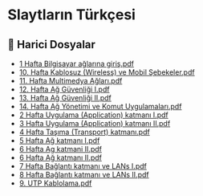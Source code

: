 # Slaytların Türkçesi


<!--Index-->

## 🔗 Harici Dosyalar

- [1 Hafta Bilgisayar ağlarına giriş.pdf](./1%20Hafta%20Bilgisayar%20a%C4%9Flar%C4%B1na%20giri%C5%9F.pdf)
- [10. Hafta Kablosuz (Wireless) ve  Mobil Şebekeler.pdf](./10.%20Hafta%20Kablosuz%20%28Wireless%29%20ve%20%20Mobil%20%C5%9Eebekeler.pdf)
- [11. Hafta Multimedya Ağları.pdf](./11.%20Hafta%20Multimedya%20A%C4%9Flar%C4%B1.pdf)
- [12. Hafta Ağ Güvenliği I.pdf](./12.%20Hafta%20A%C4%9F%20G%C3%BCvenli%C4%9Fi%20I.pdf)
- [13. Hafta Ağ Güvenliği II.pdf](./13.%20Hafta%20A%C4%9F%20G%C3%BCvenli%C4%9Fi%20II.pdf)
- [14. Hafta Ağ Yönetimi ve Komut Uygulamaları.pdf](./14.%20Hafta%20A%C4%9F%20Y%C3%B6netimi%20ve%20Komut%20Uygulamalar%C4%B1.pdf)
- [2 Hafta Uygulama (Application) katmanı I.pdf](./2%20Hafta%20Uygulama%20%28Application%29%20katman%C4%B1%20I.pdf)
- [3 Hafta Uygulama (Application) katmanı II.pdf](./3%20Hafta%20Uygulama%20%28Application%29%20katman%C4%B1%20II.pdf)
- [4 Hafta Taşıma (Transport) katmanı.pdf](./4%20Hafta%20Ta%C5%9F%C4%B1ma%20%28Transport%29%20katman%C4%B1.pdf)
- [5 Hafta Ağ katmanı I.pdf](./5%20Hafta%20A%C4%9F%20katman%C4%B1%20I.pdf)
- [6 Hafta Ag katmani II.pdf](./6%20Hafta%20Ag%20katmani%20II.pdf)
- [6 Hafta Ağ katmanı II.pdf](./6%20Hafta%20A%C4%9F%20katman%C4%B1%20II.pdf)
- [7 Hafta Bağlantı katmanı ve LANs I.pdf](./7%20Hafta%20Ba%C4%9Flant%C4%B1%20katman%C4%B1%20ve%20LANs%20I.pdf)
- [8 Hafta Bağlantı katmanı ve LANs II.pdf](./8%20Hafta%20Ba%C4%9Flant%C4%B1%20katman%C4%B1%20ve%20LANs%20II.pdf)
- [9. UTP Kablolama.pdf](./9.%20UTP%20Kablolama.pdf)


<!--Index-->

